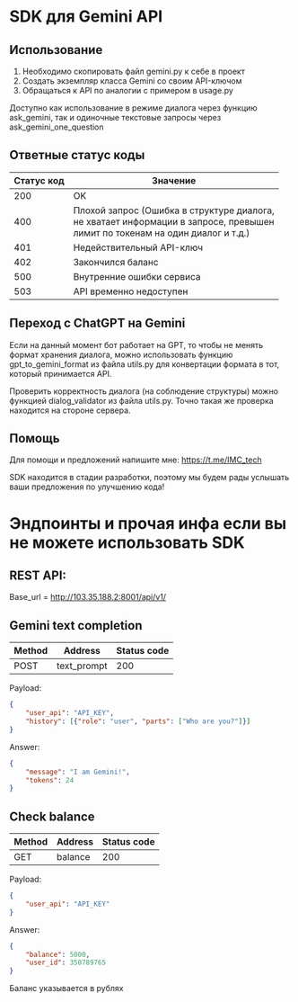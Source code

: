 # SDK для Gemini API

## Использование

1. Необходимо скопировать файл gemini.py к себе в проект
2. Создать экземпляр класса Gemini со своим API-ключом
3. Обращаться к API по аналогии с примером в usage.py

Доступно как использование в режиме диалога через функцию ask_gemini, так и одиночные текстовые запросы через ask_gemini_one_question

## Ответные статус коды

| Статус код | Значение                                                                                                                              |
|------------|---------------------------------------------------------------------------------------------------------------------------------------|
| 200        | OK                                                                                                                                    |
| 400        | Плохой запрос (Ошибка в структуре диалога, <br/>не хватает информации в запросе, превышен<br/>лимит по токенам на один диалог и т.д.) |
| 401        | Недействительный API-ключ                                                                                                             |
| 402        | Закончился баланс                                                                                                                     |
| 500        | Внутренние ошибки сервиса                                                                                                             |
| 503        | API временно недоступен                                                                                                               |


## Переход с ChatGPT на Gemini

Если на данный момент бот работает на GPT, то чтобы не менять формат хранения диалога, можно использовать функцию gpt_to_gemini_format из файла utils.py для конвертации формата в тот, который принимается API.

Проверить корректность диалога (на соблюдение структуры) можно функцией dialog_validator из файла utils.py. Точно такая же проверка находится на стороне сервера.

## Помощь

Для помощи и предложений напишите мне: https://t.me/IMC_tech

SDK находится в стадии разработки, поэтому мы будем рады услышать ваши предложения по улучшению кода!

# Эндпоинты и прочая инфа если вы не можете использовать SDK

## REST API:

Base_url = http://103.35.188.2:8001/api/v1/

## Gemini text completion

| Method | Address     | Status code |
|--------|-------------|-------------| 
| POST   | text_prompt | 200         |

Payload:

```json
{
    "user_api": "API_KEY",
    "history": [{"role": "user", "parts": ["Who are you?"]}]
}
```

Answer:
```json
{
    "message": "I am Gemini!",
    "tokens": 24
}
```

## Check balance

| Method | Address  | Status code |
|--------|----------|-------------| 
| GET    | balance  | 200         |

Payload:

```json
{
    "user_api": "API_KEY"
}
```

Answer:
```json
{
    "balance": 5000,
    "user_id": 350789765
}
```
Баланс указывается в рублях
